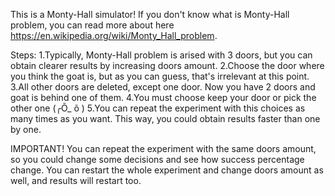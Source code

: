 This is a Monty-Hall simulator! If you don't know what is Monty-Hall problem, you can read more about here https://en.wikipedia.org/wiki/Monty_Hall_problem.

Steps: 1.Typically, Monty-Hall problem is arised with 3 doors, but you can obtain clearer results by increasing doors amount. 2.Choose the door where you think the goat is, but as you can guess, that's irrelevant at this point. 3.All other doors are deleted, except one door. Now you have 2 doors and goat is behind one of them. 4.You must choose keep your door or pick the other one (╭Õ_ õ ) 5.You can repeat the experiment with this choices as many times as you want. This way, you could obtain results faster than one by one.

IMPORTANT! You can repeat the experiment with the same doors amount, so you could change some decisions and see how success percentage change. You can restart the whole experiment and change doors amount as well, and results will restart too.
